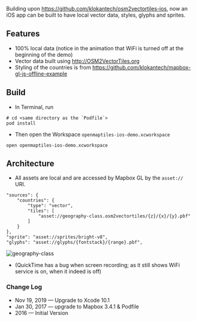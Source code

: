 Building upon https://github.com/klokantech/osm2vectortiles-ios, now an iOS app
can be built to have local vector data, styles, glyphs and sprites.

## Features

* 100% local data (notice in the animation that WiFi is turned off at the beginning of the demo)
* Vector data built using http://OSM2VectorTiles.org
* Styling of the countries is from https://github.com/klokantech/mapbox-gl-js-offline-example

## Build

* In Terminal, run
~~~
# cd <same directory as the `Podfile`>
pod install
~~~

* Then open the Workspace `openmaptiles-ios-demo.xcworkspace`
~~~
open openmaptiles-ios-demo.xcworkspace
~~~

## Architecture

* All assets are local and are accessed by Mapbox GL by the `asset://` URI.

```
"sources": {
    "countries": {
        "type": "vector",
        "tiles": [
            "asset://geography-class.osm2vectortiles/{z}/{x}/{y}.pbf"
        ]
    }
},
"sprite": "asset://sprites/bright-v8",
"glyphs": "asset://glyphs/{fontstack}/{range}.pbf",
```


![geography-class](geography-class.gif)

* (QuickTime has a bug when screen recording; as it still shows WiFi service is on, when it indeed is off)


### Change Log

* Nov 19, 2019 — Upgrade to Xcode 10.1
* Jan 30, 2017 — upgrade to Mapbox 3.4.1 & Podfile
* 2016 — Initial Version

